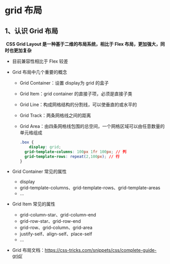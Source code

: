 # grid 布局



## 1、认识 Grid 布局

​	**CSS Grid Layout 是一种基于二维的布局系统，相比于 Flex 布局，更加强大，同时也更加复杂**

- 目前兼容性相比于 Flex 较差

- Grid 布局中几个重要的概念

  - Grid Container：设置 display为 grid 的盒子

  - Grid Item：grid container 的直接子项，必须是直接子类

  - Grid Line：构成网格结构的分割线，可以使垂直的或水平的

  - Grid Track：两条网格线之间的距离

  - Grid Area：由四条网格线包围的总空间，一个网格区域可以由任意数量的单元格组成

    ```css
    .box {
    	display: grid;
      grid-template-columns: 100px 1fr 100px; // 列
      grid-template-rows: repeat(2,100px); // 行
    }
    ```

- Grid Container 常见的属性

  - display
  - grid-template-columns、grid-template-rows、grid-template-areas
  - ...

- Grid Item 常见的属性

  - grid-column-star、grid-column-end
  - grid-row-star、grid-row-end
  - grid-row、grid-column、grid-area
  - justify-self、align-self、place-self
  - ...

- Grid 布局文档：https://css-tricks.com/snippets/css/complete-guide-grid/

